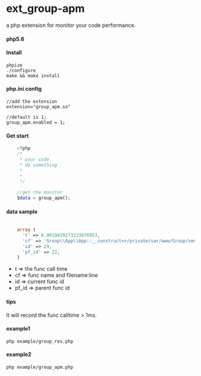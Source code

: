 # ext_group-apm
a php extension for monitor your code performance.

#### php5.6

#### Install

    phpize
    ./configure
    make && make install

#### php.ini config 
    
    //add the extension
    extension="group_apm.so"

    //default is 1;
    group_apm.enabled = 1;

#### Get start

```php 
    <?php
    /*
     * your code
     * do something
     *
     *
     */

    //get the monitor
    $data = group_apm();

```

#### data sample

```php 
    
    array (
      't' => 0.0019829273223876953,
      'cf' => 'Group\\App\\App::__construct=>/private/var/www/Group/vendor/group/group-framework/core/Group/App/App.php:78',
      'id' => 29,
      'pf_id' => 22,
    )

```

- t => the func call time 
- cf => func name and filename:line
- id => current func id
- pf_id => parent func id

#### tips

It will record the func calltime > 1ms.

#### example1

    php example/group_res.php

#### example2

    php example/group_apm.php
